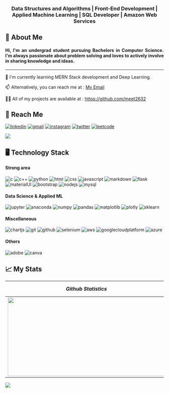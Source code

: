 ﻿
<h3 align="center">Data Structures and Algorithms | Front-End Development | Applied Machine Learning | SQL Developer | Amazon Web Services </h3>

<h2>💫 About Me</h2>
<h4 align="justify">Hi, I'm an undergrad student pursuing Bachelors in Computer Science. I'm always passionate about problem solving and loves to actively involve in sharing knowledge and ideas. 
</h4><hr>

🌱 I'm currently learning MERN Stack development and Deep Learning.

📫 Alternatively, you can reach me at : <a href="mailto:meetid1@gmail.com">My Email</a>

👨‍💻 All of my projects are available at : https://github.com/meet2632

## 💬 Reach Me
<p>
<a href="https://www.linkedin.com/meetposhia" target="_blank"><img src="https://img.shields.io/badge/linkedin-%230077B5.svg?style=for-the-badge&logo=linkedin&logoColor=white" alt="linkedin"/></a>
<a href="mailto:meetid1@gmail.com" target="_blank"><img src="https://img.shields.io/badge/Gmail-D14836?style=for-the-badge&logo=gmail&logoColor=white" alt="gmail"/></a>
<a href="https://www.instagram.com/the.real.meeet" target="_blank"><img src="https://img.shields.io/badge/Instagram-%23E4405F.svg?style=for-the-badge&logo=Instagram&logoColor=white" alt="instagram"/></a>
<a href="https://twitter.com/meetposhia" target="_blank"><img src="https://img.shields.io/badge/Twitter-%231DA1F2.svg?style=for-the-badge&logo=Twitter&logoColor=white" alt="twitter"/></a>
<a href="https://leetcode.com/meet2632" target="_blank"><img src="https://img.shields.io/badge/LeetCode-000000?style=for-the-badge&logo=LeetCode&logoColor=#d16c06" alt="leetcode"/></a>
</p>

![](https://visitcount.itsvg.in/api?id=meet2632&label=Profile%20Views&color=3&icon=0&pretty=false)



<p>
<h2 align="left">🖥️ Technology Stack</h2>

<h4 align="left"> Strong area</h4>
<img src="https://img.shields.io/badge/c-%2300599C.svg?style=for-the-badge&logo=c&logoColor=white" alt="c"/>
<img src="https://img.shields.io/badge/c++-%2300599C.svg?style=for-the-badge&logo=c%2B%2B&logoColor=white" alt="c++"/>
<img src="https://img.shields.io/badge/python-3670A0?style=for-the-badge&logo=python&logoColor=ffdd54" alt="python"/>
<img src="https://img.shields.io/badge/html5-%23E34F26.svg?style=for-the-badge&logo=html5&logoColor=white" alt="html"/>
<img src="https://img.shields.io/badge/css3-%231572B6.svg?style=for-the-badge&logo=css3&logoColor=white" alt="css"/>
<img src="https://img.shields.io/badge/javascript-%23323330.svg?style=for-the-badge&logo=javascript&logoColor=%23F7DF1E" alt="javascript"/>
<img src="https://img.shields.io/badge/markdown-%23000000.svg?style=for-the-badge&logo=markdown&logoColor=white" alt="markdown"/>
<img src="https://img.shields.io/badge/flask-%23000.svg?style=for-the-badge&logo=flask&logoColor=white" alt="flask"/>
<img src="https://img.shields.io/badge/MUI-%230081CB.svg?style=for-the-badge&logo=mui&logoColor=white" alt="materialUI"/>
<img src="https://img.shields.io/badge/bootstrap-%23563D7C.svg?style=for-the-badge&logo=bootstrap&logoColor=white" alt="bootstrap"/>
<img src="https://img.shields.io/badge/node.js-6DA55F?style=for-the-badge&logo=node.js&logoColor=white" alt="nodejs"/>
<img src="https://img.shields.io/badge/mysql-%2300f.svg?style=for-the-badge&logo=mysql&logoColor=white" alt="mysql"/>
</p>

<h4 align="left"> Data Science & Applied ML</h4>
<p>
<img src="https://img.shields.io/badge/jupyter-%23FA0F00.svg?style=for-the-badge&logo=jupyter&logoColor=white" alt="jupyter"/>
<img src="https://img.shields.io/badge/Anaconda-%2344A833.svg?style=for-the-badge&logo=anaconda&logoColor=white" alt="anaconda"/>
<img src="https://img.shields.io/badge/numpy-%23013243.svg?style=for-the-badge&logo=numpy&logoColor=white" alt="numpy"/>
<img src="https://img.shields.io/badge/pandas-%23150458.svg?style=for-the-badge&logo=pandas&logoColor=white" alt="pandas"/>
<img src="https://img.shields.io/badge/Matplotlib-%23ffffff.svg?style=for-the-badge&logo=Matplotlib&logoColor=black" alt="matplotlib"/>
<img src="https://img.shields.io/badge/Plotly-%233F4F75.svg?style=for-the-badge&logo=plotly&logoColor=white" alt="plotly"/>
<img src="https://img.shields.io/badge/scikit--learn-%23F7931E.svg?style=for-the-badge&logo=scikit-learn&logoColor=white" alt="sklearn"/>
</p>

<h4 align="left">Miscellaneous</h4>
<p>
<img src="https://img.shields.io/badge/chart.js-F5788D.svg?style=for-the-badge&logo=chart.js&logoColor=white" alt="chartjs"/>
<img src="https://img.shields.io/badge/git-%23F05033.svg?style=for-the-badge&logo=git&logoColor=white" alt="git"/>
<img src="https://img.shields.io/badge/github-%23121011.svg?style=for-the-badge&logo=github&logoColor=white" alt="github"/>
<img src="https://img.shields.io/badge/-selenium-%43B02A?style=for-the-badge&logo=selenium&logoColor=white" alt="selenium"/>
<img src="https://img.shields.io/badge/AWS-%23FF9900.svg?style=for-the-badge&logo=amazon-aws&logoColor=white" alt="aws"/>
<img src="https://img.shields.io/badge/GoogleCloud-%234285F4.svg?style=for-the-badge&logo=google-cloud&logoColor=white" alt="googlecloudplatform"/>
<img src="https://img.shields.io/badge/azure-%230072C6.svg?style=for-the-badge&logo=microsoftazure&logoColor=white" alt="azure"/>
</p>

<h4 align="left">Others</h4>
<p>
<img src="https://img.shields.io/badge/adobe-%23FF0000.svg?style=for-the-badge&logo=adobe&logoColor=white" alt="adobe"/>
<img src="https://img.shields.io/badge/Canva-%2300C4CC.svg?style=for-the-badge&logo=Canva&logoColor=white" alt="canva"/>
</p>

<h2 align="left"> 📈 My Stats</h2>

|_**Github Statistics**_|_**Top Languages**_|
|-----------|-------------|
|<img src="https://github-readme-streak-stats.herokuapp.com/?user=meet2632&theme=great-gatsby" width="500" height="250">|<img src="https://github-readme-stats.vercel.app/api/top-langs/?username=meet2632&theme=great-gatsby&langs_count=5">|
![](https://github-readme-stats.vercel.app/api?username=meet2632&theme=great-gatsby&show_icons=true)
